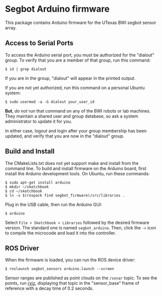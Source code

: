 Segbot Arduino firmware
=======================

This package contains Arduino firmware for the UTexas BWI segbot
sensor array.

Access to Serial Ports
----------------------

To access the Arduino serial port, you must be authorized for the
"dialout" group.  To verify that you are a member of that group, run
this command:

    $ id | grep dialout

If you are in the group, "dialout" will appear in the printed output.   

If you are not yet authorized, run this command on a personal Ubuntu
system:

    $ sudo usermod -a -G dialout your_user_id

**But**, *do not* run that command on any of the BWI robots or lab
machines.  They maintain a shared user and group database, so ask a
system administrator to update it for you.

In either case, logout and login after your group membership has been
updated, and verify that you are now in the "dialout" group.

Build and Install
-----------------

The CMakeLists.txt does not yet support make and install from the
command line.  To build and install firmware on the Arduino board,
first install the Arduino development tools.  On Ubuntu, run these
commands:

    $ sudo apt-get install arduino
    $ mkdir ~/sketchbook 
    $ cd ~/sketchbook
    $ ln -s $(rospack find segbot_firmware)/src/libraries .

Plug in the USB cable, then run the Arduino GUI:

    $ arduino

Select ``File > Sketchbook > Libraries`` followed by the desired
firmware version.  The standard one is named ``segbot_arduino``.
Then, click the ``->`` icon to compile the microcode and load it into
the controller.

ROS Driver
----------

When the firmware is loaded, you can run the ROS device driver:

    $ roslaunch segbot_sensors arduino.launch --screen

Sensor ranges are published as point clouds on the ``/sonar`` topic.
To see the points, run [rviz](http://wiki.ros.org/rviz), displaying
that topic in the "sensor_base" frame of reference with a decay time
of 0.2 seconds.
